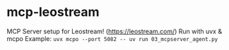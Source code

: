 # mcp-leostream
MCP Server setup for Leostream! (https://leostream.com/)
Run with uvx & mcpo
Example: `uvx mcpo --port 5082 -- uv run 03_mcpserver_agent.py `
